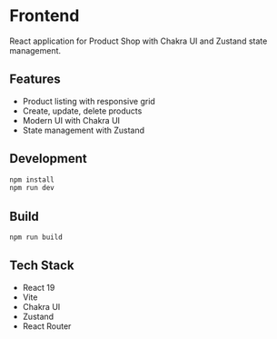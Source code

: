 # Frontend

React application for Product Shop with Chakra UI and Zustand state management.

## Features

- Product listing with responsive grid
- Create, update, delete products
- Modern UI with Chakra UI
- State management with Zustand

## Development

```bash
npm install
npm run dev
```

## Build

```bash
npm run build
```

## Tech Stack

- React 19
- Vite
- Chakra UI
- Zustand
- React Router
